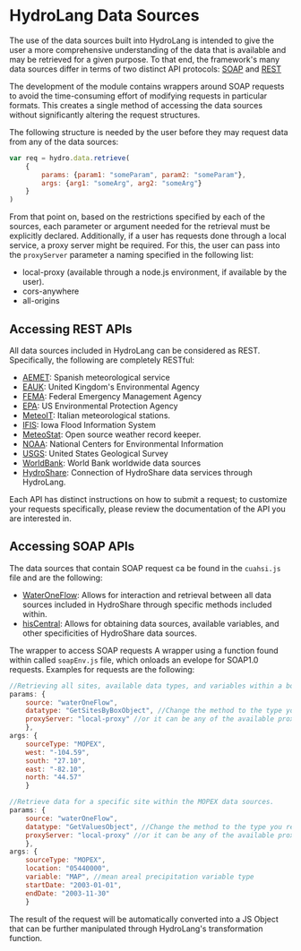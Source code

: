 # HydroLang Data Sources
The use of the data sources built into HydroLang is intended to give the user a more comprehensive understanding of the data that is available and may be retrieved for a given purpose. To that end, the framework's many data sources differ in terms of two distinct API protocols: [SOAP](https://www.ibm.com/docs/en/sc-and-ds/8.1.0?topic=stack-simple-object-access-protocol) and [REST](https://www.ibm.com/docs/en/dsm?topic=configuration-universal-cloud-rest-api-protocol)

The development of the module contains wrappers around SOAP requests to avoid the time-consuming effort of modifying requests in particular formats. This creates a single method of accessing the data sources without significantly altering the request structures.

The following structure is needed by the user before they may request data from any of the data sources: 

```javascript
var req = hydro.data.retrieve(
    {
        params: {param1: "someParam", param2: "someParam"},
        args: {arg1: "someArg", arg2: "someArg"}
    }
)
```

From that point on, based on the restrictions specified by each of the sources, each parameter or argument needed for the retrieval must be explicitly declared. Additionally, if a user has requests done through a local service, a proxy server might be required. For this, the user can pass into the `proxyServer` parameter a naming specified in the following list:
* local-proxy (available through a node.js environment, if available by the user).
* cors-anywhere
* all-origins

## Accessing REST APIs
All data sources included in HydroLang can be considered as REST. Specifically, the following are completely RESTful:
* [AEMET](https://opendata.aemet.es/centrodedescargas/inicio): Spanish meteorological service
* [EAUK](https://www.api.gov.uk/ea/#environment-agency): United Kingdom's Environmental Agency
* [FEMA](https://www.fema.gov/about/openfema/api): Federal Emergency Management Agency
* [EPA](https://www.epa.gov/enviro/web-services): US Environmental Protection Agency
* [MeteoIT](https://www.meteonetwork.it/): Italian meteorological stations.
* [IFIS](https://ifis.iowafloodcenter.org/ifis/ws/): Iowa Flood Information System
* [MeteoStat](https://meteostat.net/en/): Open source weather record keeper.
* [NOAA](https://www.ncdc.noaa.gov/cdo-web/webservices/v2): National Centers for Environmental Information
* [USGS](https://www.usgs.gov/products/web-tools/apis): United States Geological Survey
* [WorldBank](https://datahelpdesk.worldbank.org/knowledgebase/articles/889392-about-the-indicators-api-documentation): World Bank worldwide data sources
* [HydroShare](https://help.hydroshare.org/introduction-to-hydroshare/getting-started/use-the-api/): Connection of HydroShare data services through HydroLang.

Each API has distinct instructions on how to submit a request; to customize your requests specifically, please review the documentation of the API you are interested in.

## Accessing SOAP APIs
The data sources that contain SOAP request ca be found in the `cuahsi.js` file and are the following:
* [WaterOneFlow](https://his.cuahsi.org/wofws.html): Allows for interaction and retrieval between all data sources included in HydroShare through specific methods included within.
* [hisCentral](https://hiscentral.cuahsi.org/): Allows for obtaining data sources, available variables, and other specificities of HydroShare data sources.

The wrapper to access SOAP requests A wrapper using a function found within called `soapEnv.js` file, which onloads an evelope for SOAP1.0 requests. Examples for requests are the following:

```javascript
//Retrieving all sites, available data types, and variables within a bounding box
params: {
    source: "waterOneFlow",
    datatype: "GetSitesByBoxObject", //Change the method to the type you require 
    proxyServer: "local-proxy" //or it can be any of the available proxies or user-tailored
    },
args: {
    sourceType: "MOPEX",
    west: "-104.59",
    south: "27.10",
    east: "-82.10",
    north: "44.57"
    }
```

```javascript
//Retrieve data for a specific site within the MOPEX data sources.
params: {
    source: "waterOneFlow",
    datatype: "GetValuesObject", //Change the method to the type you require 
    proxyServer: "local-proxy" //or it can be any of the available proxies or user-tailored
    },
args: {
    sourceType: "MOPEX",
    location: "05440000",
    variable: "MAP", //mean areal precipitation variable type
    startDate: "2003-01-01",
    endDate: "2003-11-30"
    }
```

The result of the request will be automatically converted into a JS Object that can be further manipulated through HydroLang's transformation function.